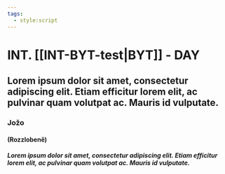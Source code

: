 ```yaml
---
tags:
  - style:script
---
```


# INT. [[INT-BYT-test|BYT]] - DAY

## Lorem ipsum dolor sit amet, consectetur adipiscing elit. Etiam efficitur lorem elit, ac pulvinar quam volutpat ac. Mauris id vulputate.
### Jožo
#### (Rozzlobeně)
##### Lorem ipsum dolor sit amet, consectetur adipiscing elit. Etiam efficitur lorem elit, ac pulvinar quam volutpat ac. Mauris id vulputate.

